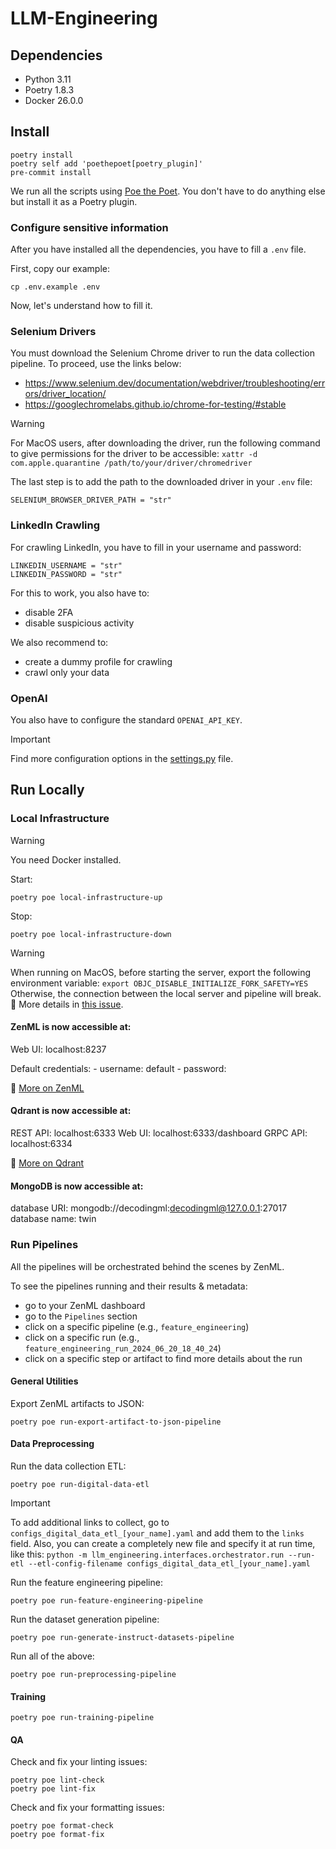 # LLM-Engineering

## Dependencies

- Python 3.11
- Poetry 1.8.3
- Docker 26.0.0

## Install

```shell
poetry install
poetry self add 'poethepoet[poetry_plugin]'
pre-commit install
```

We run all the scripts using [Poe the Poet](https://poethepoet.natn.io/index.html). You don't have to do anything else but install it as a Poetry plugin.

### Configure sensitive information
After you have installed all the dependencies, you have to fill a `.env` file.

First, copy our example:
```shell
cp .env.example .env
```

Now, let's understand how to fill it.

### Selenium Drivers

You must download the Selenium Chrome driver to run the data collection pipeline. To proceed, use the links below:
* https://www.selenium.dev/documentation/webdriver/troubleshooting/errors/driver_location/
* https://googlechromelabs.github.io/chrome-for-testing/#stable

> [!WARNING]
> For MacOS users, after downloading the driver, run the following command to give permissions for the driver to be accessible: `xattr -d com.apple.quarantine /path/to/your/driver/chromedriver`

The last step is to add the path to the downloaded driver in your `.env` file:
```
SELENIUM_BROWSER_DRIVER_PATH = "str"
```

### LinkedIn Crawling

For crawling LinkedIn, you have to fill in your username and password:
```shell
LINKEDIN_USERNAME = "str"
LINKEDIN_PASSWORD = "str"
```

For this to work, you also have to:
- disable 2FA
- disable suspicious activity

We also recommend to:
- create a dummy profile for crawling
- crawl only your data

### OpenAI

You also have to configure the standard `OPENAI_API_KEY`.


> [!IMPORTANT]
> Find more configuration options in the [settings.py](https://github.com/PacktPublishing/LLM-Engineering/blob/main/llm_engineering/settings.py) file.


## Run Locally 

### Local Infrastructure

> [!WARNING]
> You need Docker installed.

Start:
```shell
poetry poe local-infrastructure-up
```

Stop:
```shell
poetry poe local-infrastructure-down
```

> [!WARNING]  
> When running on MacOS, before starting the server, export the following environment variable:
> `export OBJC_DISABLE_INITIALIZE_FORK_SAFETY=YES`
> Otherwise, the connection between the local server and pipeline will break. 🔗 More details in [this issue](https://github.com/zenml-io/zenml/issues/2369).

#### ZenML is now accessible at:

Web UI: localhost:8237

Default credentials:
    - username: default
    - password: 

🔗 [More on ZenML](https://docs.zenml.io/)

#### Qdrant is now accessible at:

REST API: localhost:6333
Web UI: localhost:6333/dashboard
GRPC API: localhost:6334

🔗 [More on Qdrant](https://qdrant.tech/documentation/quick-start/)

#### MongoDB is now accessible at:

database URI: mongodb://decodingml:decodingml@127.0.0.1:27017
database name: twin

### Run Pipelines

All the pipelines will be orchestrated behind the scenes by ZenML.

To see the pipelines running and their results & metadata:
- go to your ZenML dashboard
- go to the `Pipelines` section
- click on a specific pipeline (e.g., `feature_engineering`)
- click on a specific run (e.g., `feature_engineering_run_2024_06_20_18_40_24`)
- click on a specific step or artifact to find more details about the run

#### General Utilities

Export ZenML artifacts to JSON:
```shell
poetry poe run-export-artifact-to-json-pipeline
```

#### Data Preprocessing

Run the data collection ETL:
```shell
poetry poe run-digital-data-etl
```

> [!IMPORTANT]
> To add additional links to collect, go to `configs_digital_data_etl_[your_name].yaml` and add them to the `links` field. Also, you can create a completely new file and specify it at run time, like this: `python -m llm_engineering.interfaces.orchestrator.run --run-etl --etl-config-filename configs_digital_data_etl_[your_name].yaml`

Run the feature engineering pipeline:
```shell
poetry poe run-feature-engineering-pipeline
```

Run the dataset generation pipeline:
```shell
poetry poe run-generate-instruct-datasets-pipeline
```

Run all of the above:
```shell
poetry poe run-preprocessing-pipeline
```

#### Training

```shell
poetry poe run-training-pipeline
```

#### QA

Check and fix your linting issues:
```shell
poetry poe lint-check
poetry poe lint-fix
```

Check and fix your formatting issues:
```shell
poetry poe format-check
poetry poe format-fix
```